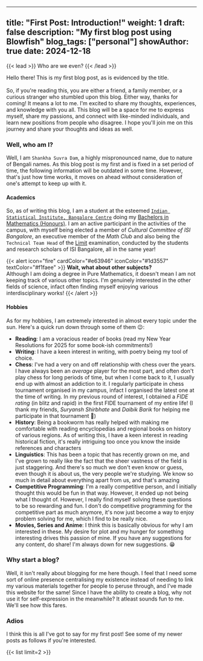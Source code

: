 
---
title: "First Post: Introduction!"
weight: 1
draft: false
description: "My first blog post using Blowfish"
blog_tags: ["personal"]
showAuthor: true
date: 2024-12-18
---

{{< lead >}}
Who are we even?
{{< /lead >}}

Hello there! This is my first blog post, as is evidenced by the title.  
\
So, if you're reading this, you are either a friend, a family member, or a curious stranger who stumbled upon this blog. Either way, thanks for coming! It means a lot to me. I'm excited to share my thoughts, experiences, and knowledge with you all. This blog will be a space for me to express myself, share my passions, and connect with like-minded individuals, and learn new positions from people who disagree. I hope you'll join me on this journey and share your thoughts and ideas as well.  

### Well, who am I?

Well, I am `Shankha Suvra Dam`, a highly mispronounced name, due to nature of Bengali names. As this blog post is my first and is fixed in a set period of time, the following information will be outdated in some time. However, that's just how time works, it moves on ahead without consideration of one's attempt to keep up with it.  

#### Academics
So, as of writing this blog, I am a student at the esteemed [`Indian Statistical Institute, Bangalore Centre`](https://www.isibang.ac.in) doing my [Bachelors in Mathematics (Honours)](https://www.isibang.ac.in/~statmath/courses/bmath.html). I am an active participant in the activities of the campus, with myself being elected a member of *Cultural Committee of ISI Bangalore*, an executive member of the *Math Club* and also being the `Technical Team Head` of the [Limit](https://limitisi.in/) examination, conducted by the students and research scholars of ISI Bangalore, all in the same year!  

{{< alert icon="fire" cardColor="#e63946" iconColor="#1d3557" textColor="#f1faee" >}}
**Wait, what about other subjects?**  
Although I am doing a degree in Pure Mathematics, it doesn't mean I am not keeping track of various other topics. I'm genuinely interested in the other fields of science, infact often finding myself enjoying various interdisciplinary works!
{{< /alert >}}

#### Hobbies
As for my hobbies, I am extremely interested in almost every topic under the sun. Here's a quick run down through some of them 😉:

- **Reading**: I am a voracious reader of books (read my New Year Resolutions for 2025 for some book-ish commitments!)
- **Writing**: I have a keen interest in writing, with poetry being my tool of choice.
- **Chess**: I've had a very on and off relationship with chess over the years. I have always been an *average* player for the most part, and often don't play chess for long periods of time, but when I come back to it, I usually end up with almost an addiction to it. I regularly participate in chess tournament organised in my campus, infact I organised the latest one at the time of writing. In my previous round of interest, I obtained a *FIDE rating* (in blitz and rapid) in the first FIDE tournament of my entire life! (I thank my friends, *Suryansh Shirbhate* and *Daibik Barik* for helping me participate in that tournament 🥰)
- **History**: Being a bookworm has really helped with making me comfortable with reading encyclopedias and regional books on history of various regions. As of writing this, I have a keen interest in reading historical fiction, it's really intriguing too once you know the inside references and characters
- **Linguistics**: This has been a topic that has recently grown on me, and I've grown to really like the fact that the sheer vastness of the field is just staggering. And there's so much we don't even know or guess, even though it is about us, the very people we're studying. We know so much in detail about everything apart from us, and that's amazing
- **Competitive Programming**: I'm a really competitive person, and I initially thought this would be fun in that way. However, it ended up not being what I thought of. However, I really find myself solving these questions to be so rewarding and fun. I don't do competitive programming for the competitive part as much anymore, it's now just become a way to enjoy problem solving for me, which I find to be really nice.
- **Movies, Series and Anime**: I think this is basically obvious for why I am interested in these. My desire for plot and my hunger for something interesting drives this passion of mine. If you have any suggestions for any content, do share! I'm always down for new suggestions. 😁

### Why start a blog?

Well, it isn't really about blogging for me here though. I feel that I need some sort of online presence centralising my existence instead of needing to link my various materials together for people to peruse through, and I've made this website for the same! Since I have the ability to create a blog, why not use it for self-expression in the meanwhile? It atleast sounds fun to me. We'll see how this fares.  

### Adios

I think this is all I've got to say for my first post! See some of my newer posts as follows if you're interested.

{{< list limit=2 >}}
